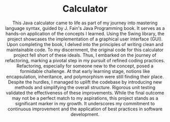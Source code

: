 <h1 align="center">Calculator</h1>

  <p align="center">
    This Java calculator came to life as part of my journey into mastering language syntax, guided by J. Fain's Java Programming book.
It serves as a hands-on application of the concepts I learned. Using the Swing library, the project showcases the implementation of a graphical user interface (GUI).
Upon completing the book, I delved into the principles of writing clean and maintainable code. 
To my discernment, the original code for this calculator project fell short of these ideals. 
Thus, I embarked on the journey of refactoring, marking a pivotal step in my pursuit of refined coding practices.
Refactoring, especially for someone new to the concept, posed a formidable challenge. At that early learning stage, notions like encapsulation, inheritance, and polymorphism were still finding their place. 
Despite the hurdles, I managed to uplift the codebase by introducing new methods and simplifying the overall structure. Rigorous unit testing validated the effectiveness of these improvements.
While the final outcome may not be a perfect match to my aspirations, this project stands as a significant marker in my growth. It underscores my commitment to continuous improvement and the application of best practices in software development.
</p>


